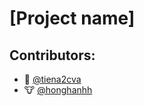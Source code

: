 # [Project name]



## Contributors:

- 🐔 [@tiena2cva](https://github.com/tiena2cva)
- 🐮 [@honghanhh](https://github.com/honghanhh)

